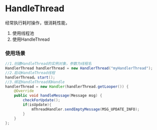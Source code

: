 # HandleThread

经常执行耗时操作，很消耗性能，

1. 使用线程池
2. 使用HandleThread

### 使用场景

```java
//1.创建HandleThread的实例对象，参数为线程名
HandlerThread handlerThread = new HandlerThread("myHandlerThread");
//2.启动HandleThread线程
handlerThread。start();
//3.绑定HandleThread和Handle
handlerThread = new Handler(handlerThread.getLooper()) {
    @Override
    public void handleMessage(Message msg) {
        checkForUpdate();
        if(isUpdate){
            mThreadHandler.sendEmptyMessage(MSG_UPDATE_INFO);
        }
    }
};
```

